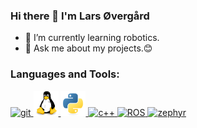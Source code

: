 ### Hi there 👋 I'm Lars Øvergård

- 🌱 I’m currently learning robotics.
- 💬 Ask me about my projects.😊

<h3 align="left">Languages and Tools:</h3>
<p align="left"> <a href="https://git-scm.com/" target="_blank" rel="noreferrer"> <img src="https://www.vectorlogo.zone/logos/git-scm/git-scm-icon.svg" alt="git" width="40" height="40"/> <a href="https://www.linux.org/" target="_blank" rel="noreferrer"> <img src="https://raw.githubusercontent.com/devicons/devicon/master/icons/linux/linux-original.svg" alt="linux" width="40" height="40"/> </a> <a href="https://nextjs.org/" target="_blank" rel="noreferrer"> <a href="https://www.python.org" target="_blank" rel="noreferrer"> <img src="https://raw.githubusercontent.com/devicons/devicon/master/icons/python/python-original.svg" alt="python" width="40" height="40"/> </a>
<a href="https://isocpp.org/home/" target="_blank" rel="noreferrer"> <img src="https://isocpp.org/assets/images/cpp_logo.png" alt="c++" width="40" height="40"/> </a> 
<a href="https://www.ros.org/" target="_blank" rel="noreferrer"> <img src="https://www.ros.org/imgs/logo-white.png" alt="ROS" width="80" height="40"/> </a>
<a href="https://www.zephyrproject.org/" target="_blank" rel="noreferrer"> <img src="https://www.zephyrproject.org/wp-content/uploads/sites/38/2021/11/zephyr_logo_r_color_negative_big.svg" alt="zephyr" width="40" height="40"/> </a>
</p>

<!--
**ubergard/ubergard** is a ✨ _special_ ✨ repository because its `README.md` (this file) appears on your GitHub profile.

Here are some ideas to get you started:

- 🔭 I’m currently working on ...
- 🌱 I’m currently learning ...
- 👯 I’m looking to collaborate on ...
- 🤔 I’m looking for help with ...
- 💬 Ask me about ...
- 📫 How to reach me: ...
- 😄 Pronouns: ...
- ⚡ Fun fact: ...
-->
